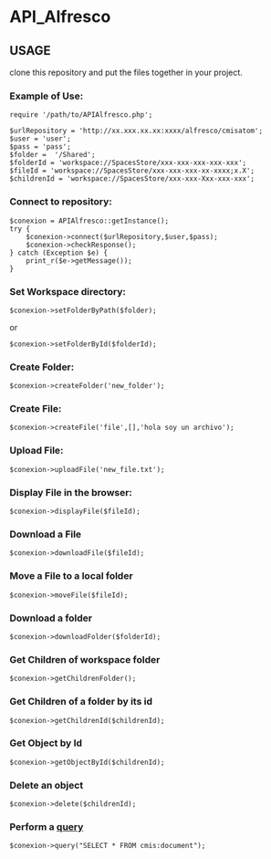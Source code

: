 # API_Alfresco

## USAGE

clone this repository and put the files together in your project.

### Example  of Use:

    require '/path/to/APIAlfresco.php';

    $urlRepository = 'http://xx.xxx.xx.xx:xxxx/alfresco/cmisatom';
    $user = 'user';
    $pass = 'pass';
    $folder =  '/Shared';
    $folderId = 'workspace://SpacesStore/xxx-xxx-xxx-xxx-xxx';
    $fileId = 'workspace://SpacesStore/xxx-xxx-xxx-xx-xxxx;x.X';
    $childrenId = 'workspace://SpacesStore/xxx-xxx-Xxx-xxx-xxx';

### Connect to repository:

    $conexion = APIAlfresco::getInstance();
    try {
        $conexion->connect($urlRepository,$user,$pass); 
        $conexion->checkResponse();
    } catch (Exception $e) {
        print_r($e->getMessage());
    }

### Set Workspace directory:

    $conexion->setFolderByPath($folder);

or

    $conexion->setFolderById($folderId);

### Create Folder:

    $conexion->createFolder('new_folder');

### Create File:

    $conexion->createFile('file',[],'hola soy un archivo');

### Upload File:

    $conexion->uploadFile('new_file.txt');

### Display File in the browser:

    $conexion->displayFile($fileId);

### Download a File

    $conexion->downloadFile($fileId);

### Move a File to a local folder

    $conexion->moveFile($fileId);

### Download a folder

    $conexion->downloadFolder($folderId);

### Get Children of workspace folder

    $conexion->getChildrenFolder();

### Get Children of a folder by its id

    $conexion->getChildrenId($childrenId);

### Get Object by Id

    $conexion->getObjectById($childrenId);

### Delete an object
    $conexion->delete($childrenId);

### Perform a [query](https://wiki.alfresco.com/wiki/CMIS_Query_Language)

    $conexion->query("SELECT * FROM cmis:document");


